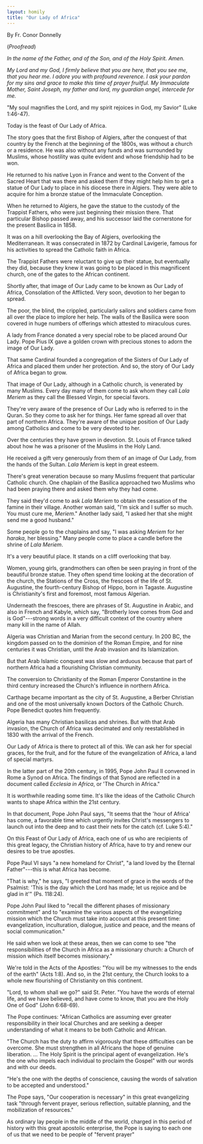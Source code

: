 ```yaml
---
layout: homily
title: "Our Lady of Africa"
---
```



By Fr. Conor Donnelly

(*Proofread*)

*In the name of the Father, and of the Son, and of the Holy Spirit.
Amen.*

*My Lord and my God, I firmly believe that you are here, that you see
me, that you hear me. I adore you with profound reverence. I ask your
pardon for my sins and grace to make this time of prayer fruitful. My
Immaculate Mother, Saint Joseph, my father and lord, my guardian angel,
intercede for me.*

"My soul magnifies the Lord, and my spirit rejoices in God, my Savior"
(Luke 1:46-47).

Today is the feast of Our Lady of Africa.

The story goes that the first Bishop of Algiers, after the conquest of
that country by the French at the beginning of the 1800s, was without a
church or a residence. He was also without any funds and was surrounded
by Muslims, whose hostility was quite evident and whose friendship had
to be won.

He returned to his native Lyon in France and went to the Convent of the
Sacred Heart that was there and asked them if they might help him to get
a statue of Our Lady to place in his diocese there in Algiers. They were
able to acquire for him a bronze statue of the Immaculate Conception.

When he returned to Algiers, he gave the statue to the custody of the
Trappist Fathers, who were just beginning their mission there. That
particular Bishop passed away, and his successor laid the cornerstone
for the present Basilica in 1858.

It was on a hill overlooking the Bay of Algiers, overlooking the
Mediterranean. It was consecrated in 1872 by Cardinal Lavigerie, famous
for his activities to spread the Catholic faith in Africa.

The Trappist Fathers were reluctant to give up their statue, but
eventually they did, because they knew it was going to be placed in this
magnificent church, one of the gates to the African continent.

Shortly after, that image of Our Lady came to be known as Our Lady of
Africa, Consolation of the Afflicted. Very soon, devotion to her began
to spread.

The poor, the blind, the crippled, particularly sailors and soldiers
came from all over the place to implore her help. The walls of the
Basilica were soon covered in huge numbers of offerings which attested
to miraculous cures.

A lady from France donated a very special robe to be placed around Our
Lady. Pope Pius IX gave a golden crown with precious stones to adorn the
image of Our Lady.

That same Cardinal founded a congregation of the Sisters of Our Lady of
Africa and placed them under her protection. And so, the story of Our
Lady of Africa began to grow.

That image of Our Lady, although in a Catholic church, is venerated by
many Muslims. Every day many of them come to ask whom they call *Lala
Meriem* as they call the Blessed Virgin, for special favors.

They\'re very aware of the presence of Our Lady who is referred to in
the Quran. So they come to ask her for things. Her fame spread all over
that part of northern Africa. They\'re aware of the unique position of
Our Lady among Catholics and come to be very devoted to her.

Over the centuries they have grown in devotion. St. Louis of France
talked about how he was a prisoner of the Muslims in the Holy Land.

He received a gift very generously from them of an image of Our Lady,
from the hands of the Sultan. *Lala Meriem* is kept in great esteem.

There\'s great veneration because so many Muslims frequent that
particular Catholic church. One chaplain of the Basilica approached two
Muslims who had been praying there and asked them why they had come.

They said they\'d come to ask *Lala Meriem* to obtain the cessation of
the famine in their village. Another woman said, "I\'m sick and I suffer
so much. You must cure me, *Meriem*." Another lady said, "I asked her
that she might send me a good husband."

Some people go to the chaplains and say, "I was asking *Meriem* for her
*haraka*, her blessing." Many people come to place a candle before the
shrine of *Lala Meriem*.

It\'s a very beautiful place. It stands on a cliff overlooking that bay.

Women, young girls, grandmothers can often be seen praying in front of
the beautiful bronze statue. They often spend time looking at the
decoration of the church, the Stations of the Cross, the frescoes of the
life of St. Augustine, the fourth-century Bishop of Hippo, born in
Tagaste. Augustine is Christianity's first and foremost, most famous
Algerian.

Underneath the frescoes, there are phrases of St. Augustine in Arabic,
and also in French and Kabyle, which say, "Brotherly love comes from God
and is God"---strong words in a very difficult context of the country
where many kill in the name of Allah.

Algeria was Christian and Marian from the second century. In 200 BC, the
kingdom passed on to the dominion of the Roman Empire, and for nine
centuries it was Christian, until the Arab invasion and its
Islamization.

But that Arab Islamic conquest was slow and arduous because that part of
northern Africa had a flourishing Christian community.

The conversion to Christianity of the Roman Emperor Constantine in the
third century increased the Church\'s influence in northern Africa.

Carthage became important as the city of St. Augustine, a Berber
Christian and one of the most universally known Doctors of the Catholic
Church. Pope Benedict quotes him frequently.

Algeria has many Christian basilicas and shrines. But with that Arab
invasion, the Church of Africa was decimated and only reestablished in
1830 with the arrival of the French.

Our Lady of Africa is there to protect all of this. We can ask her for
special graces, for the fruit, and for the future of the evangelization
of Africa, a land of special martyrs.

In the latter part of the 20th century, in 1995, Pope John Paul II
convened in Rome a Synod on Africa. The findings of that Synod are
reflected in a document called *Ecclesia in Africa*, or 'The Church in
Africa."

It is worthwhile reading some time. It's like the ideas of the Catholic
Church wants to shape Africa within the 21st century.

In that document, Pope John Paul says, "It seems that the 'hour of
Africa' has come, a favorable time which urgently invites Christ\'s
messengers to launch out into the deep and to cast their nets for the
catch (cf. Luke 5:4)."

On this Feast of Our Lady of Africa, each one of us who are recipients
of this great legacy, the Christian history of Africa, have to try and
renew our desires to be true apostles.

Pope Paul VI says "a new homeland for Christ", "a land loved by the
Eternal Father"---this is what Africa has become.

"That is why," he says, "I greeted that moment of grace in the words of
the Psalmist: 'This is the day which the Lord has made; let us rejoice
and be glad in it'" (Ps. 118:24).

Pope John Paul liked to "recall the different phases of missionary
commitment" and to "examine the various aspects of the evangelizing
mission which the Church must take into account at this present time:
evangelization, inculturation, dialogue, justice and peace, and the
means of social communication."

He said when we look at these areas, then we can come to see "the
responsibilities of the Church in Africa as a missionary church: a
Church of mission which itself becomes missionary."

We're told in the Acts of the Apostles: "You will be my witnesses to the
ends of the earth" (Acts 1:8). And so, in the 21st century, the Church
looks to a whole new flourishing of Christianity on this continent.

"Lord, to whom shall we go?" said St. Peter. "You have the words of
eternal life, and we have believed, and have come to know, that you are
the Holy One of God" (John 6:68-69).

The Pope continues: "African Catholics are assuming ever greater
responsibility in their local Churches and are seeking a deeper
understanding of what it means to be both Catholic and African.

"The Church has the duty to affirm vigorously that these difficulties
can be overcome. She must strengthen in all Africans the hope of genuine
liberation. ... The Holy Spirit is the principal agent of
evangelization. He\'s the one who impels each individual to proclaim the
Gospel" with our words and with our deeds.

"He\'s the one with the depths of conscience, causing the words of
salvation to be accepted and understood."

The Pope says, "Our cooperation is necessary" in this great evangelizing
task "through fervent prayer, serious reflection, suitable planning, and
the mobilization of resources."

As ordinary lay people in the middle of the world, charged in this
period of history with this great apostolic enterprise, the Pope is
saying to each one of us that we need to be people of "fervent prayer"
